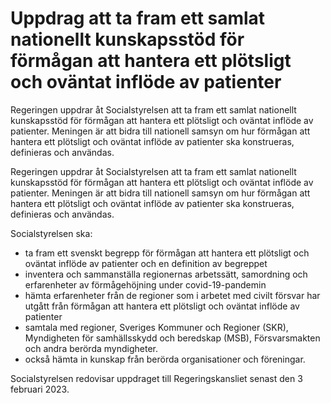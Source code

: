 # Uppdrag att ta fram ett samlat nationellt kunskapsstöd för förmågan att hantera ett plötsligt och oväntat inflöde av patienter

Regeringen uppdrar åt Socialstyrelsen att ta fram ett samlat nationellt kunskapsstöd för förmågan att hantera ett plötsligt och oväntat inflöde av patienter. Meningen är att bidra till nationell samsyn om hur förmågan att hantera ett plötsligt och oväntat inflöde av patienter ska konstrueras, definieras och användas.

Regeringen uppdrar åt Socialstyrelsen att ta fram ett samlat nationellt kunskapsstöd för förmågan att hantera ett plötsligt och oväntat inflöde av patienter. Meningen är att bidra till nationell samsyn om hur förmågan att hantera ett plötsligt och oväntat inflöde av patienter ska konstrueras, definieras och användas.

Socialstyrelsen ska:

* ta fram ett svenskt begrepp för förmågan att hantera ett plötsligt och oväntat inflöde av patienter och en definition av begreppet
* inventera och sammanställa regionernas arbetssätt, samordning och erfarenheter av förmågehöjning under covid-19-pandemin
* hämta erfarenheter från de regioner som i arbetet med civilt försvar har utgått från förmågan att hantera ett plötsligt och oväntat inflöde av patienter
* samtala med regioner, Sveriges Kommuner och Regioner (SKR), Myndigheten för samhällsskydd och beredskap (MSB), Försvarsmakten och andra berörda myndigheter.
* också hämta in kunskap från berörda organisationer och föreningar.

Socialstyrelsen redovisar uppdraget till Regeringskansliet senast den 3 februari 2023.
